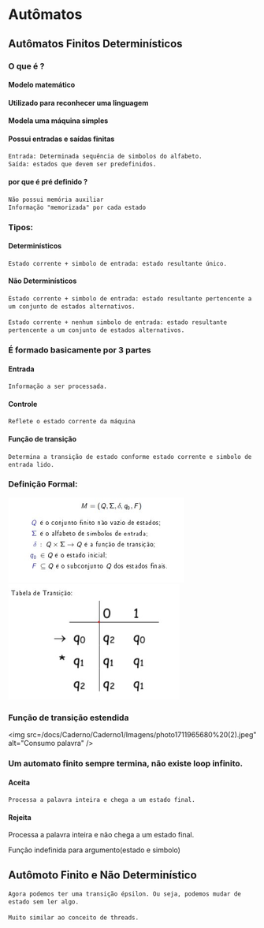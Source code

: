# Autômatos

## Autômatos Finitos Determinísticos

### O que é ?

#### Modelo matemático

#### Utilizado para reconhecer uma linguagem

#### Modela uma máquina simples

#### Possui entradas e saídas finitas

    Entrada: Determinada sequência de simbolos do alfabeto.
    Saída: estados que devem ser predefinidos.

#### por que é pré definido ?

    Não possui memória auxiliar
    Informação "memorizada" por cada estado

### Tipos:

#### Determinísticos

    Estado corrente + simbolo de entrada: estado resultante único.

#### Não Determinísticos

    Estado corrente + simbolo de entrada: estado resultante pertencente a um conjunto de estados alternativos.

    Estado corrente + nenhum simbolo de entrada: estado resultante pertencente a um conjunto de estados alternativos.

### É formado basicamente por 3 partes

#### Entrada

    Informação a ser processada.

#### Controle

    Reflete o estado corrente da máquina

#### Função de transição

    Determina a transição de estado conforme estado corrente e simbolo de entrada lido.

### Definição Formal:

<img src="/docs/Caderno/Caderno1/Imagens/photo1711965680.jpeg" alt="Formula" />

<img src="/docs/Caderno/Caderno1/Imagens/photo1711965680%20(1).jpeg" alt="Tabela verdade" />



### Função de transição estendida

<img src=/docs/Caderno/Caderno1/Imagens/photo1711965680%20(2).jpeg" alt="Consumo palavra" />

### Um  automato finito sempre termina, não existe loop infinito.

#### Aceita

    Processa a palavra inteira e chega a um estado final.

#### Rejeita

   Processa a palavra inteira e não chega a um estado final.
   
  Função indefinida para argumento(estado e simbolo)

## Autômoto Finito e Não Determinístico 

    Agora podemos ter uma transição épsilon. Ou seja, podemos mudar de estado sem ler algo.

    Muito similar ao conceito de threads.


